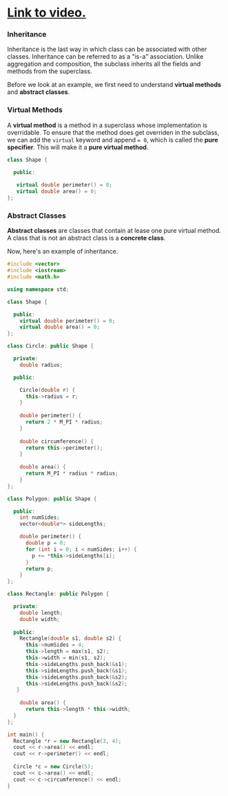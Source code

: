 # [Link to video.](TODO)

### Inheritance

Inheritance is the last way in which class can be associated with other classes. Inheritance can be referred to as a "is-a" association. Unlike aggregation and composition, the subclass inherits all the fields and methods from the superclass.

Before we look at an example, we first need to understand **virtual methods** and **abstract classes**.

### Virtual Methods

A **virtual method** is a method in a superclass whose implementation is overridable. To ensure that the method does get overriden in the subclass, we can add the `virtual` keyword and append `= 0`, which is called the **pure specifier**. This will make it a **pure virtual method**.

```cpp
class Shape {

  public:
   
   virtual double perimeter() = 0;
   virtual double area() = 0;
};
```
### Abstract Classes

**Abstract classes** are classes that contain at lease one pure virtual method. A class that is not an abstract class is a **concrete class**. 

Now, here's an example of inheritance.

```cpp
#include <vector>
#include <iostream>
#include <math.h>

using namespace std;

class Shape {

  public:
    virtual double perimeter() = 0; 
    virtual double area() = 0;
};

class Circle: public Shape {

  private:
    double radius;

  public:

    Circle(double r) {
      this->radius = r;
    }
   
    double perimeter() {
      return 2 * M_PI * radius;
    }
  
    double circumference() {
      return this->perimeter();
    }
    
    double area() {
      return M_PI * radius * radius;
    }  
};

class Polygon: public Shape {

  public:
    int numSides;
    vector<double*> sideLengths;

    double perimeter() {
      double p = 0;
      for (int i = 0; i < numSides; i++) {
        p += *this->sideLengths[i];
      }
      return p;
    }
};

class Rectangle: public Polygon {

  private:
    double length;
    double width;
    
  public:
    Rectangle(double s1, double s2) {
      this->numSides = 4;
      this->length = max(s1, s2);
      this->width = min(s1, s2);
      this->sideLengths.push_back(&s1); 
      this->sideLengths.push_back(&s1); 
      this->sideLengths.push_back(&s2); 
      this->sideLengths.push_back(&s2); 
   }
    
    double area() {
      return this->length * this->width;
  }  
};

int main() {
  Rectangle *r = new Rectangle(3, 4);
  cout << r->area() << endl; 
  cout << r->perimeter() << endl; 
  
  Circle *c = new Circle(5);
  cout << c->area() << endl; 
  cout << c->circumference() << endl; 
}
```
